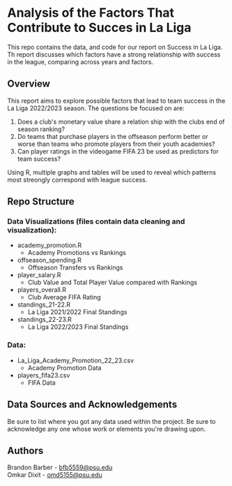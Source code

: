 # Analysis of the Factors That Contribute to Succes in La Liga

This repo contains the data, and code for our report on Success in La Liga. Th report discusses which factors have a strong relationship with success in the league, comparing across years and factors. 
## Overview

This report aims to explore possible factors that lead to team success in the La Liga 2022/2023 season. The questions be focused on are:

1. Does a club's monetary value share a relation ship with the clubs end of season ranking?
2. Do teams that purchase players in the offseason perform better or worse than teams who promote players from their youth academies?
3. Can player ratings in the videogame FIFA 23 be used as predictors for team success?

Using R, multiple graphs and tables will be used to reveal which patterns most streongly correspond with league success.


## Repo Structure

### Data Visualizations (files contain data cleaning and visualization):
 - academy_promotion.R
    - Academy Promotions vs Rankings 
 - offseason_spending.R
    - Offseason Transfers vs Rankings
 - player_salary.R
    - Club Value and Total Player Value compared with Rankings
 - players_overall.R
    - Club Average FIFA Rating
 - standings_21-22.R
    - La Liga 2021/2022 Final Standings
 - standings_22-23.R
    - La Liga 2022/2023 Final Standings
      
### Data:
- La_Liga_Academy_Promotion_22_23.csv
   - Academy Promotion Data
- players_fifa23.csv
   - FIFA Data

## Data Sources and Acknowledgements

Be sure to list where you got any data used within the project. Be sure to acknowledge any one whose work or elements you're drawing upon.

## Authors

Brandon Barber - <bfb5559@psu.edu>\
Omkar Dixit - <omd5155@psu.edu>
